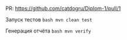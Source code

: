 PR: https://github.com/catdogru/Diplom-1/pull/1

Запуск тестов
```bash mvn clean test```

Генерация отчёта
```bash mvn verify```